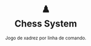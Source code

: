 <h1 align="center">
  ♟️<br/>
  Chess System
</h1>
<p align="center">
  Jogo de xadrez por linha de comando.
</p>
